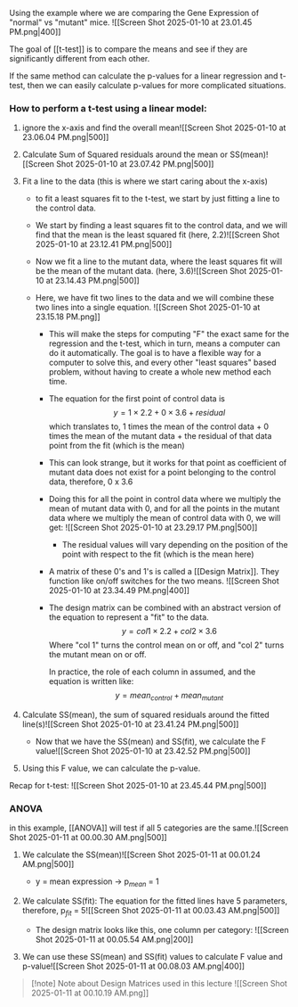 Using the example where we are comparing the Gene Expression of "normal" vs "mutant" mice.
![[Screen Shot 2025-01-10 at 23.01.45 PM.png|400]]

The goal of [[t-test]] is to compare the means and see if they are significantly different from each other. 

If the same method can calculate the p-values for a linear regression and t-test, then we can easily calculate p-values for more complicated situations.

### How to perform a t-test using a linear model:
1. ignore the x-axis and find the overall mean![[Screen Shot 2025-01-10 at 23.06.04 PM.png|500]]

2. Calculate Sum of Squared residuals around the mean or SS(mean)![[Screen Shot 2025-01-10 at 23.07.42 PM.png|500]]

3. Fit a line to the data (this is where we start caring about the x-axis)
	- to fit a least squares fit to the t-test, we start by just fitting a line to the control data.
	- We start by finding a least squares fit to the control data, and we will find that the mean is the least squared fit (here, 2.2)![[Screen Shot 2025-01-10 at 23.12.41 PM.png|500]]
	- Now we fit a line to the mutant data, where the least squares fit will be the mean of the mutant data. (here, 3.6)![[Screen Shot 2025-01-10 at 23.14.43 PM.png|500]]
	- Here, we have fit two lines to the data and we will combine these two lines into a single equation. ![[Screen Shot 2025-01-10 at 23.15.18 PM.png]]
		
		- This will make the steps for computing "F" the exact same for the regression and the t-test, which in turn, means a computer can do it automatically. The goal is to have a flexible way for a computer to solve this, and every other "least squares" based problem, without having to create a whole new method each time.
		
		- The equation for the first point of control data is $$y = 1\times 2.2 + 0 \times 3.6 + residual$$
			which translates to, 1 times the mean of the control data + 0 times the mean of the mutant data + the residual of that data point from the fit (which is the mean)
			
		- This can look strange, but it works for that point as coefficient of mutant data does not exist for a point belonging to the control data, therefore, 0 x 3.6
		
		- Doing this for all the point in control data where we multiply the mean of mutant data with 0, and for all the points in the mutant data where we multiply the mean of control data with 0, we will get: ![[Screen Shot 2025-01-10 at 23.29.17 PM.png|500]]
			- The residual values will vary depending on the position of the point with respect to the fit (which is the mean here)
		
		- A matrix of these 0's and 1's is called a [[Design Matrix]]. They function like on/off switches for the two means. ![[Screen Shot 2025-01-10 at 23.34.49 PM.png|400]]
		- The design matrix can be combined with an abstract version of the equation to represent a "fit" to the data.$$y = col 1\times 2.2 + col2 \times 3.6$$
			Where "col 1" turns the control mean on or off, and "col 2" turns the mutant mean on or off. 
			
			In practice, the role of each column in assumed, and the equation is written like:$$y = mean_{control} + mean_{mutant}$$ 
4. Calculate SS(mean), the sum of squared residuals around the fitted line(s)![[Screen Shot 2025-01-10 at 23.41.24 PM.png|500]]
	- Now that we have the SS(mean) and SS(fit), we calculate the F value![[Screen Shot 2025-01-10 at 23.42.52 PM.png|500]]
5. Using this F value, we can calculate the p-value.

Recap for t-test:
![[Screen Shot 2025-01-10 at 23.45.44 PM.png|500]]

### ANOVA
in this example, [[ANOVA]] will test if all 5 categories are the same.![[Screen Shot 2025-01-11 at 00.00.30 AM.png|500]]

1. We calculate the SS(mean)![[Screen Shot 2025-01-11 at 00.01.24 AM.png|500]]
	- y = mean expression -> p$_{mean}$ = 1
	
2. We calculate SS(fit): The equation for the fitted lines have 5 parameters, therefore, p$_{fit}$ = 5![[Screen Shot 2025-01-11 at 00.03.43 AM.png|500]]
	
	- The design matrix looks like this, one column per category:
		![[Screen Shot 2025-01-11 at 00.05.54 AM.png|200]]

3. We can use these SS(mean) and SS(fit) values to calculate F value and p-value![[Screen Shot 2025-01-11 at 00.08.03 AM.png|400]]

>[!note] Note about Design Matrices used in this lecture
>![[Screen Shot 2025-01-11 at 00.10.19 AM.png]]

